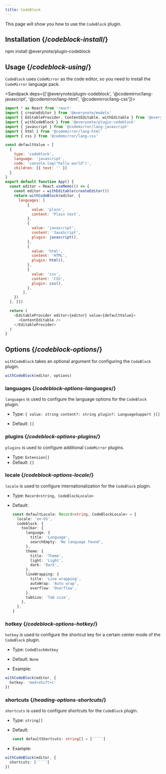 ```yaml
---
title: CodeBlock
---
```


<Intro>

This page will show you how to use the `CodeBlock` plugin.

</Intro>

## Installation {/*codeblock-install*/}

<TerminalBlock>

npm install @everynote/plugin-codeblock

</TerminalBlock>

## Usage {/*codeblock-using*/}

`CodeBlock` uses `CodeMirror` as the code editor, so you need to install the `CodeMirror` language pack.

<Sandpack deps={['@everynote/plugin-codeblock', '@codemirror/lang-javascript', '@codemirror/lang-html', '@codemirror/lang-css']}>

```js
import * as React from 'react'
import { createEditor } from '@everynote/models'
import { EditableProvider, ContentEditable, withEditable } from '@everynote/editor'
import { withCodeBlock } from '@everynote/plugin-codeblock'
import { javascript } from '@codemirror/lang-javascript'
import { html } from '@codemirror/lang-html'
import { css } from '@codemirror/lang-css'

const defaultValue = [
  {
    type: 'codeblock',
    language: 'javascript',
    code: 'console.log("hello world")',
    children: [{ text: '' }]
  }
]
export default function App() {
  const editor = React.useMemo(() => {
    const editor = withEditable(createEditor())
    return withCodeBlock(editor, {
      languages: [
          {
            value: 'plain',
            content: 'Plain text',
          },
          {
            value: 'javascript',
            content: 'JavaScript',
            plugin: javascript(),
          },
          {
            value: 'html',
            content: 'HTML',
            plugin: html(),
          },
          {
            value: 'css',
            content: 'CSS',
            plugin: css(),
          },
        ],
    })
  }, [])

  return (
    <EditableProvider editor={editor} value={defaultValue}>
      <ContentEditable />
    </EditableProvider>
  )
}

```

</Sandpack>

## Options {/*codeblock-options*/}

`withCodeBlock` takes an optional argument for configuring the `CodeBlock` plugin.

```js
withCodeBlock(editor, options)
```

### languages {/*codeblock-options-languages*/}

`languages` is used to configure the language options for the `CodeBlock` plugin.

- Type: `{
    value: string
    content?: string
    plugin?: LanguageSupport
  }[]`

- Default: `[]`

### plugins {/*codeblock-options-plugins*/}

`plugins` is used to configure additional `CodeMirror` plugins.

- Type: `Extension[]`
- Default: `[]`

### locale {/*codeblock-options-locale*/}

`locale` is used to configure internationalization for the `CodeBlock` plugin.

- Type: `Record<string, CodeBlockLocale>`
- Default:

  ```ts
  const defaultLocale: Record<string, CodeBlockLocale> = {
    locale: 'en-US',
    codeblock: {
      toolbar: {
        language: {
          title: 'Language',
          searchEmpty: 'No language found',
        },
        theme: {
          title: 'Theme',
          light: 'Light',
          dark: 'Dark',
        },
        lineWrapping: {
          title: 'Line wrapping',
          autoWrap: 'Auto wrap',
          overflow: 'Overflow',
        },
        tabSize: 'Tab size',
      },
    },
  }
  ```

### hotkey {/*codeblock-options-hotkey*/}

`hotkey` is used to configure the shortcut key for a certain center mode of the `CodeBlock` plugin.

- Type: `CodeBlockHotkey`
- Default: `None`

- Example:

```ts
withCodeBlock(editor, {
  hotkey: 'mod+shift+c'
})
```

### shortcuts {/*heading-options-shortcuts*/}

`shortcuts` is used to configure shortcuts for the `CodeBlock` plugin.

- Type: `string[]`
- Default:

  ```ts
  const defaultShortcuts: string[] = ['```']
  ```

- Example:

```ts
withCodeBlock(editor, {
  shortcuts: ['```']
})
```
